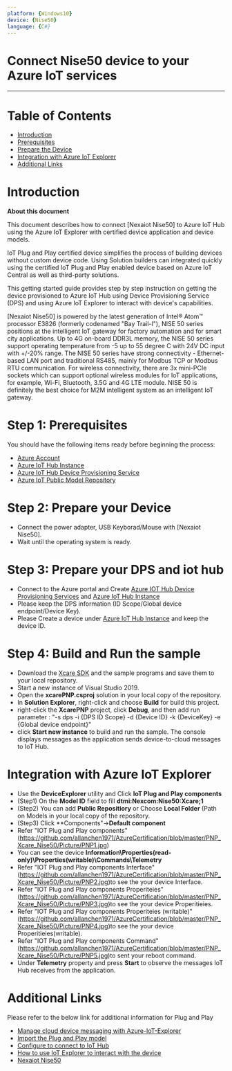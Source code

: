 ```yaml
---
platform: {Windows10}
device: {Nise50}
language: {C#}
---
```


Connect Nise50 device to your Azure IoT services
===

---
# Table of Contents

-   [Introduction](#Introduction)
-   [Prerequisites](#Prerequisites)
-   [Prepare the Device](#preparethedevice)
-   [Integration with Azure IoT Explorer](#IntegrationwithAzureIoTExplorer)
-   [Additional Links](#AdditionalLinks)

<a name="Introduction"></a>

# Introduction 

**About this document**

This document describes how to connect [Nexaiot Nise50] to Azure IoT Hub using the Azure IoT Explorer with certified device application and device models.

IoT Plug and Play certified device simplifies the process of building devices without custom device code. Using Solution builders can integrated quickly using the certified IoT Plug and Play enabled device based on Azure IoT Central as well as third-party solutions.

This getting started guide provides step by step instruction on getting the device provisioned to Azure IoT Hub using Device Provisioning Service (DPS) and using Azure IoT Explorer to interact with device's capabilities.

[Nexaiot Nise50] is powered by the latest generation of Intel® Atom™ processor E3826 (formerly codenamed "Bay Trail-I"), NISE 50 series positions at the intelligent IoT gateway for factory automation and for smart city applications. Up to 4G on-board DDR3L memory, the NISE 50 series support operating temperature from -5 up to 55 degree C with 24V DC input with +/-20% range. The NISE 50 series have strong connectivity - Ethernet-based LAN port and traditional RS485, mainly for Modbus TCP or Modbus RTU communication. For wireless connectivity, there are 3x mini-PCIe sockets which can support optional wireless modules for IoT applications, for example, Wi-Fi, Bluetooth, 3.5G and 4G LTE module. NISE 50 is definitely the best choice for M2M intelligent system as an intelligent IoT gateway.

<a name="Prerequisites"></a>
# Step 1: Prerequisites

You should have the following items ready before beginning the process:

-   [Azure Account](https://portal.azure.com)
-   [Azure IoT Hub Instance](https://docs.microsoft.com/en-us/azure/iot-hub/about-iot-hub)
-   [Azure IoT Hub Device Provisioning Service](https://docs.microsoft.com/en-us/azure/iot-dps/quick-setup-auto-provision)
-   [Azure IoT Public Model Repository](https://docs.microsoft.com/en-us/azure/iot-pnp/concepts-model-repository)

<a name="preparethedevice"></a>
# Step 2: Prepare your Device

-   Connect the power adapter, USB Keyborad/Mouse with [Nexaiot Nise50].
-   Wait until the operating system is ready.

<a name="GetDPSInformation"></a>
# Step 3: Prepare your DPS and iot hub

-   Connect to the Azure portal and Create [Azure IOT Hub Device Provisioning Services](https://docs.microsoft.com/en-us/azure/iot-dps/quick-setup-auto-provision) and [Azure IoT Hub Instance](https://docs.microsoft.com/en-us/azure/iot-hub/about-iot-hub)
-   Please keep the DPS information (ID Scope/Global device endpoint/Device Key).
-   Please Create a device under [Azure IoT Hub Instance](https://docs.microsoft.com/en-us/azure/iot-hub/about-iot-hub) and keep the device ID.

<a name="Build"></a>
# Step 4: Build and Run the sample

-   Download the [Xcare SDK](https://github.com/allanchen1971/AzureCertification/tree/master/PNP_Xcare_Nise50) and the sample programs and save them to your local repository.
-   Start a new instance of Visual Studio 2019.
-   Open the **xcarePNP.csproj** solution in your local copy of the repository.
-   In **Solution Explorer**, right-click and choose **Build** for build this project.
-   right-click the **XcarePNP** project, click **Debug**, and then add run parameter : "-s dps -i {DPS ID Scope} -d {Device ID} -k {DeviceKey} -e {Global device endpoint}"
-   click **Start new instance** to build and run the sample. The console displays messages as the application sends device-to-cloud messages to IoT Hub.

<a name="IntegrationwithAzureIoTExplorer"></a>
# Integration with Azure IoT Explorer

-   Use the **DeviceExplorer** utility and Click **IoT Plug and Play components**
-   (Step1) On the **Model ID** field to fill **dtmi:Nexcom:Nise50:Xcare;1**
-   (Step2) You can add **Public Repositiory** or Choose **Local Folder** (Path on Models in your local copy of the repository.
-   (Step3) Click **Components"->**Default component**
-   Refer "IOT Plug and Play components" (https://github.com/allanchen1971/AzureCertification/blob/master/PNP_Xcare_Nise50/Picture/PNP1.jpg)
-   You can see the device **Information\Properties(read-only)\Properties(writable)\Commands\Telemetry**
-   Refer "IOT Plug and Play components Interface" (https://github.com/allanchen1971/AzureCertification/blob/master/PNP_Xcare_Nise50/Picture/PNP2.jpg)to see the your device Interface.
-   Refer "IOT Plug and Play components Properiteies" (https://github.com/allanchen1971/AzureCertification/blob/master/PNP_Xcare_Nise50/Picture/PNP3.jpg)to see the your device Properitieies.
-   Refer "IOT Plug and Play components Properiteies (writable)" (https://github.com/allanchen1971/AzureCertification/blob/master/PNP_Xcare_Nise50/Picture/PNP4.jpg)to see the your device Properitieies(writable).
-   Refer "IOT Plug and Play components Command" (https://github.com/allanchen1971/AzureCertification/blob/master/PNP_Xcare_Nise50/Picture/PNP5.jpg)to sent your reboot command.
-   Under **Telemetry** property and press **Start** to observe the messages IoT Hub receives from the application.

<a name="AdditionalLinks"></a>
# Additional Links

Please refer to the below link for additional information for Plug and Play 
-   [Manage cloud device messaging with Azure-IoT-Explorer](https://github.com/Azure/azure-iot-explorer/releases)
-   [Import the Plug and Play model](https://docs.microsoft.com/en-us/azure/iot-pnp/concepts-model-repository)
-   [Configure to connect to IoT Hub](https://docs.microsoft.com/en-us/azure/iot-pnp/quickstart-connect-device-c)
-   [How to use IoT Explorer to interact with the device ](https://docs.microsoft.com/en-us/azure/iot-pnp/howto-use-iot-explorer#install-azure-iot-explorer)   
-   [Nexaiot Nise50](https://www.nexcom.com.tw/Products/industrial-computing-solutions/industrial-fanless-computer/atom-compact/fanless-nise-50-iot-gateway)
